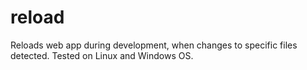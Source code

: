# reload

Reloads web app during development, when changes to specific files detected.
Tested on Linux and Windows OS.
